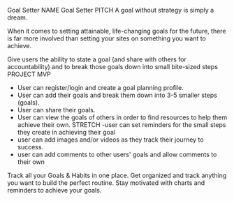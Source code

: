 


Goal Setter
NAME
Goal Setter
PITCH
A goal without strategy is simply a dream. 

When it comes to setting attainable, life-changing goals for the future, there is far more involved than setting your sites on something you want to achieve. 

Give users the ability to state a goal (and share with others for accountability) and to break those goals down into small bite-sized steps
PROJECT MVP
- User can register/login and create a goal planning profile. 
- User can add their goals and break them down into 3-5 smaller steps (goals). 
- User can share their goals.
- User can view the goals of others in order to find resources to help them achieve their own. 
STRETCH
-user can set reminders for the small steps they create in achieving their goal
- user can add images and/or videos as they track their journey to success.
- user can add comments to other users' goals and allow comments to their own

Track all your Goals & Habits in one place.
Get organized and track anything you want to build the perfect routine. Stay motivated with charts and reminders to achieve your goals.

<!--About Notes>




<!--Presentation Notes>
Reasons for using the color pallette:
Brown
Brown, an earthy tone, is known as a comfort color, lending relaxation to customers.

Black
Black is another highly versatile color. It can be modern or traditional, exciting or relaxing. Used as a contrasting color, black most often adds drama to whatever mood you want to cast.

Green
Green is a versatile color. It is warm and inviting, lending customers a pleasing feeling. Second, it denotes health, environment and goodwill. Finally, green is the color of money, so it creates thoughts of wealth.

Orange
Orange is energy. It has powerful attention-getting properties, it’s fun and cool, and it makes customers feel as though they’re dealing with a cutting-edge company.

Purple
Purple is the color of royalty, which makes it perfect for lending a touch of elegance and prestige to your marketing materials.

Gold
Gold is likewise elegant and prestigious, but adds an element of power purple can’t match. In combination with purple or green, gold is a powerful color that symbolizes wealth and pedigree.